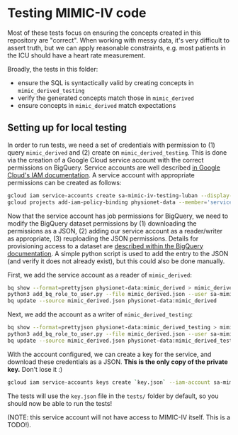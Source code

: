 # Testing MIMIC-IV code

Most of these tests focus on ensuring the concepts created in this repository are "correct". When working with messy data, it's very difficult to assert truth, but we can apply reasonable constraints, e.g. most patients in the ICU should have a heart rate measurement.

Broadly, the tests in this folder:

* ensure the SQL is syntactically valid by creating concepts in `mimic_derived_testing`
* verify the generated concepts match those in `mimic_derived`
* ensure concepts in `mimic_derived` match expectations

## Setting up for local testing

In order to run tests, we need a set of credentials with permission to (1) query `mimic_derived` and (2) create on `mimic_derived_testing`. This is done via the creation of a Google Cloud service account with the correct permissions on BigQuery. Service accounts are well described [in Google Cloud's IAM documentation](https://cloud.google.com/iam/docs/service-accounts). A service account with appropriate permissions can be created as follows:

```sh
gcloud iam service-accounts create sa-mimic-iv-testing-luban --display-name="sa-mimic-iv-testing-luban"
gcloud projects add-iam-policy-binding physionet-data --member='serviceAccount:sa-mimic-iv-testing-luban@physionet-data.iam.gserviceaccount.com' --role='roles/bigquery.jobUser'
```

Now that the service account has job permissions for BigQuery, we need to modify the BigQuery dataset permissions by (1) downloading the permissions as a JSON, (2) adding our service account as a reader/writer as appropriate, (3) reuploading the JSON permissions.
Details for provisioning access to a dataset are [described within the BigQuery documentation](
https://cloud.google.com/bigquery/docs/dataset-access-controls#controlling_access_to_a_dataset).
A simple python script is used to add the entry to the JSON (and verify it does not already exist), but this could also be done manually.

First, we add the service account as a reader of `mimic_derived`:

```sh
bq show --format=prettyjson physionet-data:mimic_derived > mimic_derived.json
python3 add_bq_role_to_user.py --file mimic_derived.json --user sa-mimic-iv-testing-luban@physionet-data.iam.gserviceaccount.com --role READER
bq update --source mimic_derived.json physionet-data:mimic_derived
```

Next, we add the account as a writer of `mimic_derived_testing`:

```sh
bq show --format=prettyjson physionet-data:mimic_derived_testing > mimic_derived.json
python3 add_bq_role_to_user.py --file mimic_derived.json --user sa-mimic-iv-testing-luban@physionet-data.iam.gserviceaccount.com --role WRITER
bq update --source mimic_derived.json physionet-data:mimic_derived_testing
```

With the account configured, we can create a key for the service, and download these credentials as a JSON.
**This is the only copy of the private key.** Don't lose it :)

```sh
gcloud iam service-accounts keys create `key.json` --iam-account sa-mimic-iv-testing-luban@physionet-data.iam.gserviceaccount.com
```

The tests will use the `key.json` file in the `tests/` folder by default, so you should now be able to run the tests!

(NOTE: this service account will not have access to MIMIC-IV itself. This is a TODO!).
